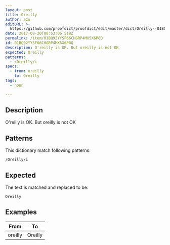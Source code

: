 ```yaml
---
layout: post
title: Oreilly
author: azu
editURL: >-
  https://github.com/proofdict/proofdict/edit/master/dict/Oreilly--01BQ92YYSF66CHGRP4MX5X6P0Q.yml
date: 2017-08-20T08:53:06.518Z
permalink: /item/01BQ92YYSF66CHGRP4MX5X6P0Q
id: 01BQ92YYSF66CHGRP4MX5X6P0Q
description: O'reilly is OK. But oreilly is not OK
expected: Oreilly
patterns:
  - /Oreilly/i
specs:
  - from: oreilly
    to: Oreilly
tags:
  - noun

---
```


## Description

O'reilly is OK. But oreilly is not OK

## Patterns

This dictionary match following patterns:

    /Oreilly/i

## Expected

The text is matched and replaced to be:

    Oreilly

## Examples

| From    | To      |
| ------- | ------- |
| oreilly | Oreilly |
